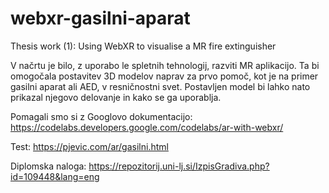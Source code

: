 # webxr-gasilni-aparat
Thesis work (1): Using WebXR to visualise a MR fire extinguisher

V načrtu je bilo, z uporabo le spletnih tehnologij, razviti MR aplikacijo. Ta bi omogočala postavitev 3D modelov naprav za prvo pomoč, kot je na primer gasilni aparat ali AED, v resničnostni svet. Postavljen model bi lahko nato prikazal njegovo delovanje in kako se ga uporablja.

Pomagali smo si z Googlovo dokumentacijo: https://codelabs.developers.google.com/codelabs/ar-with-webxr/

Test: https://pjevic.com/ar/gasilni.html

Diplomska naloga: https://repozitorij.uni-lj.si/IzpisGradiva.php?id=109448&lang=eng
